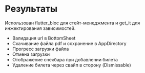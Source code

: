 # Результаты

Использован flutter_bloc для стейт-менеджмента и get_it для инжектирования зависимостей.

- Валидация url в BottomSheet
- Скачивание файла pdf и сохранение в AppDirectory
- Прогресс загрузки файла
- Отмена загрузки
- Отображение снекбара при добавлении билета
- Удаление билета через свайп в сторону (Dismissable)
